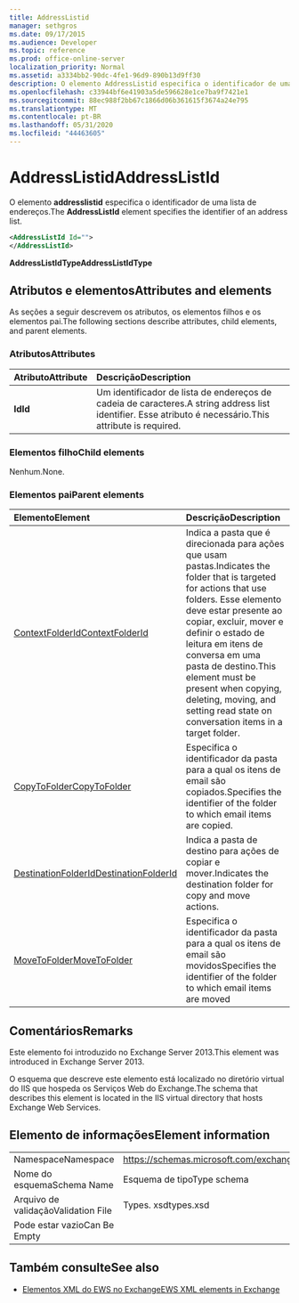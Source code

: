 ```yaml
---
title: AddressListid
manager: sethgros
ms.date: 09/17/2015
ms.audience: Developer
ms.topic: reference
ms.prod: office-online-server
localization_priority: Normal
ms.assetid: a3334bb2-90dc-4fe1-96d9-890b13d9ff30
description: O elemento AddressListid especifica o identificador de uma lista de endereços.
ms.openlocfilehash: c33944bf6e41903a5de596628e1ce7ba9f7421e1
ms.sourcegitcommit: 88ec988f2bb67c1866d06b361615f3674a24e795
ms.translationtype: MT
ms.contentlocale: pt-BR
ms.lasthandoff: 05/31/2020
ms.locfileid: "44463605"
---
```

# <a name="addresslistid"></a><span data-ttu-id="3984e-103">AddressListid</span><span class="sxs-lookup"><span data-stu-id="3984e-103">AddressListId</span></span>

<span data-ttu-id="3984e-104">O elemento **addresslistid** especifica o identificador de uma lista de endereços.</span><span class="sxs-lookup"><span data-stu-id="3984e-104">The **AddressListId** element specifies the identifier of an address list.</span></span> 
  
```XML
<AddressListId Id="">
</AddressListId>
```

 <span data-ttu-id="3984e-105">**AddressListIdType**</span><span class="sxs-lookup"><span data-stu-id="3984e-105">**AddressListIdType**</span></span>
## <a name="attributes-and-elements"></a><span data-ttu-id="3984e-106">Atributos e elementos</span><span class="sxs-lookup"><span data-stu-id="3984e-106">Attributes and elements</span></span>

<span data-ttu-id="3984e-107">As seções a seguir descrevem os atributos, os elementos filhos e os elementos pai.</span><span class="sxs-lookup"><span data-stu-id="3984e-107">The following sections describe attributes, child elements, and parent elements.</span></span>
  
### <a name="attributes"></a><span data-ttu-id="3984e-108">Atributos</span><span class="sxs-lookup"><span data-stu-id="3984e-108">Attributes</span></span>

|<span data-ttu-id="3984e-109">**Atributo**</span><span class="sxs-lookup"><span data-stu-id="3984e-109">**Attribute**</span></span>|<span data-ttu-id="3984e-110">**Descrição**</span><span class="sxs-lookup"><span data-stu-id="3984e-110">**Description**</span></span>|
|:-----|:-----|
|<span data-ttu-id="3984e-111">**Id**</span><span class="sxs-lookup"><span data-stu-id="3984e-111">**Id**</span></span> <br/> |<span data-ttu-id="3984e-112">Um identificador de lista de endereços de cadeia de caracteres.</span><span class="sxs-lookup"><span data-stu-id="3984e-112">A string address list identifier.</span></span> <span data-ttu-id="3984e-113">Esse atributo é necessário.</span><span class="sxs-lookup"><span data-stu-id="3984e-113">This attribute is required.</span></span>  <br/> |
   
### <a name="child-elements"></a><span data-ttu-id="3984e-114">Elementos filho</span><span class="sxs-lookup"><span data-stu-id="3984e-114">Child elements</span></span>

<span data-ttu-id="3984e-115">Nenhum.</span><span class="sxs-lookup"><span data-stu-id="3984e-115">None.</span></span>
  
### <a name="parent-elements"></a><span data-ttu-id="3984e-116">Elementos pai</span><span class="sxs-lookup"><span data-stu-id="3984e-116">Parent elements</span></span>

|<span data-ttu-id="3984e-117">**Elemento**</span><span class="sxs-lookup"><span data-stu-id="3984e-117">**Element**</span></span>|<span data-ttu-id="3984e-118">**Descrição**</span><span class="sxs-lookup"><span data-stu-id="3984e-118">**Description**</span></span>|
|:-----|:-----|
|[<span data-ttu-id="3984e-119">ContextFolderId</span><span class="sxs-lookup"><span data-stu-id="3984e-119">ContextFolderId</span></span>](contextfolderid.md) <br/> |<span data-ttu-id="3984e-120">Indica a pasta que é direcionada para ações que usam pastas.</span><span class="sxs-lookup"><span data-stu-id="3984e-120">Indicates the folder that is targeted for actions that use folders.</span></span> <span data-ttu-id="3984e-121">Esse elemento deve estar presente ao copiar, excluir, mover e definir o estado de leitura em itens de conversa em uma pasta de destino.</span><span class="sxs-lookup"><span data-stu-id="3984e-121">This element must be present when copying, deleting, moving, and setting read state on conversation items in a target folder.</span></span>  <br/> |
|[<span data-ttu-id="3984e-122">CopyToFolder</span><span class="sxs-lookup"><span data-stu-id="3984e-122">CopyToFolder</span></span>](copytofolder.md) <br/> |<span data-ttu-id="3984e-123">Especifica o identificador da pasta para a qual os itens de email são copiados.</span><span class="sxs-lookup"><span data-stu-id="3984e-123">Specifies the identifier of the folder to which email items are copied.</span></span>  <br/> |
|[<span data-ttu-id="3984e-124">DestinationFolderId</span><span class="sxs-lookup"><span data-stu-id="3984e-124">DestinationFolderId</span></span>](destinationfolderid.md) <br/> |<span data-ttu-id="3984e-125">Indica a pasta de destino para ações de copiar e mover.</span><span class="sxs-lookup"><span data-stu-id="3984e-125">Indicates the destination folder for copy and move actions.</span></span>  <br/> |
|[<span data-ttu-id="3984e-126">MoveToFolder</span><span class="sxs-lookup"><span data-stu-id="3984e-126">MoveToFolder</span></span>](movetofolder.md) <br/> |<span data-ttu-id="3984e-127">Especifica o identificador da pasta para a qual os itens de email são movidos</span><span class="sxs-lookup"><span data-stu-id="3984e-127">Specifies the identifier of the folder to which email items are moved</span></span>  <br/> |
   
## <a name="remarks"></a><span data-ttu-id="3984e-128">Comentários</span><span class="sxs-lookup"><span data-stu-id="3984e-128">Remarks</span></span>

<span data-ttu-id="3984e-129">Este elemento foi introduzido no Exchange Server 2013.</span><span class="sxs-lookup"><span data-stu-id="3984e-129">This element was introduced in Exchange Server 2013.</span></span>
  
<span data-ttu-id="3984e-130">O esquema que descreve este elemento está localizado no diretório virtual do IIS que hospeda os Serviços Web do Exchange.</span><span class="sxs-lookup"><span data-stu-id="3984e-130">The schema that describes this element is located in the IIS virtual directory that hosts Exchange Web Services.</span></span>
  
## <a name="element-information"></a><span data-ttu-id="3984e-131">Elemento de informações</span><span class="sxs-lookup"><span data-stu-id="3984e-131">Element information</span></span>

|||
|:-----|:-----|
|<span data-ttu-id="3984e-132">Namespace</span><span class="sxs-lookup"><span data-stu-id="3984e-132">Namespace</span></span>  <br/> |https://schemas.microsoft.com/exchange/services/2006/types  <br/> |
|<span data-ttu-id="3984e-133">Nome do esquema</span><span class="sxs-lookup"><span data-stu-id="3984e-133">Schema Name</span></span>  <br/> |<span data-ttu-id="3984e-134">Esquema de tipo</span><span class="sxs-lookup"><span data-stu-id="3984e-134">Type schema</span></span>  <br/> |
|<span data-ttu-id="3984e-135">Arquivo de validação</span><span class="sxs-lookup"><span data-stu-id="3984e-135">Validation File</span></span>  <br/> |<span data-ttu-id="3984e-136">Types. xsd</span><span class="sxs-lookup"><span data-stu-id="3984e-136">types.xsd</span></span>  <br/> |
|<span data-ttu-id="3984e-137">Pode estar vazio</span><span class="sxs-lookup"><span data-stu-id="3984e-137">Can Be Empty</span></span>  <br/> ||
   
## <a name="see-also"></a><span data-ttu-id="3984e-138">Também consulte</span><span class="sxs-lookup"><span data-stu-id="3984e-138">See also</span></span>

- [<span data-ttu-id="3984e-139">Elementos XML do EWS no Exchange</span><span class="sxs-lookup"><span data-stu-id="3984e-139">EWS XML elements in Exchange</span></span>](ews-xml-elements-in-exchange.md)

